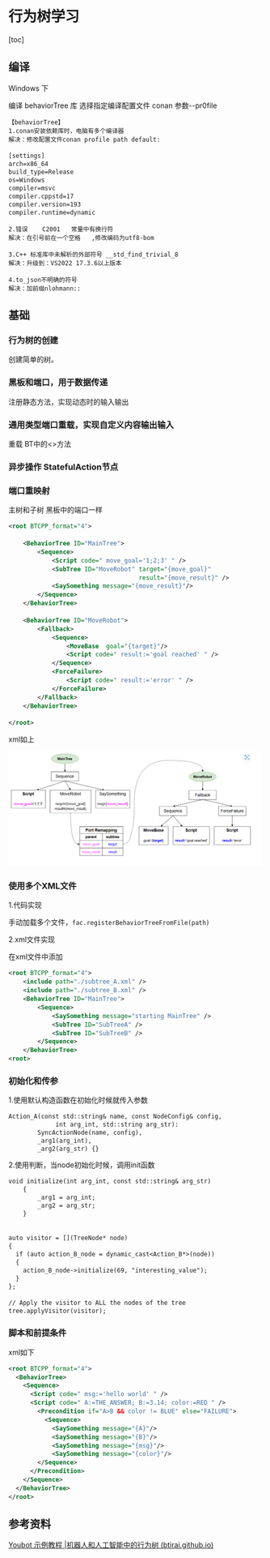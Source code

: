 # 行为树学习

[toc]





## 编译

Windows 下

编译 behaviorTree 库 选择指定编译配置文件  conan 参数--pr0file

```
【behaviorTree】
1.conan安装依赖库时，电脑有多个编译器
解决：修改配置文件conan profile path default:

[settings]
arch=x86_64
build_type=Release
os=Windows
compiler=msvc
compiler.cppstd=17
compiler.version=193
compiler.runtime=dynamic

2.错误	C2001	常量中有换行符
解决：在引号前在一个空格   ,修改编码为utf8-bom

3.C++ 标准库中未解析的外部符号 __std_find_trivial_8
解决：升级到：VS2022 17.3.6以上版本

4.to_json不明确的符号
解决：加前缀nlohmann::
```



## 基础

### 行为树的创建

创建简单的树。

### 黑板和端口，用于数据传递

注册静态方法，实现动态时的输入输出



### 通用类型端口重载，实现自定义内容输出输入

重载 BT中的<>方法





### 异步操作  StatefulAction节点



### 端口重映射

主树和子树 黑板中的端口一样

```xml
<root BTCPP_format="4">

    <BehaviorTree ID="MainTree">
        <Sequence>
            <Script code=" move_goal='1;2;3' " />
            <SubTree ID="MoveRobot" target="{move_goal}" 
                                    result="{move_result}" />
            <SaySomething message="{move_result}"/>
        </Sequence>
    </BehaviorTree>

    <BehaviorTree ID="MoveRobot">
        <Fallback>
            <Sequence>
                <MoveBase  goal="{target}"/>
                <Script code=" result:='goal reached' " />
            </Sequence>
            <ForceFailure>
                <Script code=" result:='error' " />
            </ForceFailure>
        </Fallback>
    </BehaviorTree>

</root>
```

xml如上

![image-20240424170840674](./img/image-20240424170840674.png)



### 使用多个XML文件

1.代码实现

手动加载多个文件，`fac.registerBehaviorTreeFromFile(path)`

2.xml文件实现

在xml文件中添加

```xml
<root BTCPP_format="4">
    <include path="./subtree_A.xml" />
    <include path="./subtree_B.xml" />
    <BehaviorTree ID="MainTree">
        <Sequence>
            <SaySomething message="starting MainTree" />
            <SubTree ID="SubTreeA" />
            <SubTree ID="SubTreeB" />
        </Sequence>
    </BehaviorTree>
<root>
```



### 初始化和传参

1.使用默认构造函数在初始化时候就传入参数

```
Action_A(const std::string& name, const NodeConfig& config,
             int arg_int, std::string arg_str):
        SyncActionNode(name, config),
        _arg1(arg_int),
        _arg2(arg_str) {}
```



2.使用判断，当node初始化时候，调用init函数

```
void initialize(int arg_int, const std::string& arg_str)
    {
        _arg1 = arg_int;
        _arg2 = arg_str;
    }
    
    
auto visitor = [](TreeNode* node)
{
  if (auto action_B_node = dynamic_cast<Action_B*>(node))
  {
    action_B_node->initialize(69, "interesting_value");
  }
};

// Apply the visitor to ALL the nodes of the tree
tree.applyVisitor(visitor);
```





### 脚本和前提条件

xml如下

```xml
<root BTCPP_format="4">
  <BehaviorTree>
    <Sequence>
      <Script code=" msg:='hello world' " />
      <Script code=" A:=THE_ANSWER; B:=3.14; color:=RED " />
        <Precondition if="A>B && color != BLUE" else="FAILURE">
          <Sequence>
            <SaySomething message="{A}"/>
            <SaySomething message="{B}"/>
            <SaySomething message="{msg}"/>
            <SaySomething message="{color}"/>
        </Sequence>
      </Precondition>
    </Sequence>
  </BehaviorTree>
</root>
```







## 参考资料

[Youbot 示例教程 |机器人和人工智能中的行为树 (btirai.github.io)](https://btirai.github.io/youbot)